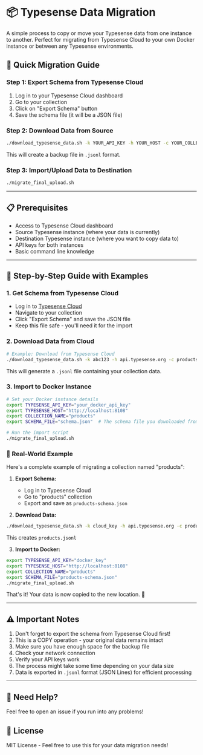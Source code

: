 # 📦 Typesense Data Migration

A simple process to copy or move your Typesense data from one instance to another. Perfect for migrating from Typesense Cloud to your own Docker instance or between any Typesense environments.


## 🚀 Quick Migration Guide

### Step 1: Export Schema from Typesense Cloud
1. Log in to your Typesense Cloud dashboard
2. Go to your collection
3. Click on "Export Schema" button
4. Save the schema file (it will be a JSON file)

### Step 2: Download Data from Source
```bash
./download_typesense_data.sh -k YOUR_API_KEY -h YOUR_HOST -c YOUR_COLLECTION
```
This will create a backup file in `.jsonl` format.

### Step 3: Import/Upload Data to Destination
```bash
./migrate_final_upload.sh
```

---

## 📋 Prerequisites

- Access to Typesense Cloud dashboard
- Source Typesense instance (where your data is currently)
- Destination Typesense instance (where you want to copy data to)
- API keys for both instances
- Basic command line knowledge

---

## 🔧 Step-by-Step Guide with Examples

### 1. Get Schema from Typesense Cloud
- Log in to [Typesense Cloud](https://cloud.typesense.org)
- Navigate to your collection
- Click "Export Schema" and save the JSON file
- Keep this file safe - you'll need it for the import

### 2. Download Data from Cloud
```bash
# Example: Download from Typesense Cloud
./download_typesense_data.sh -k abc123 -h api.typesense.org -c products
```
This will generate a `.jsonl` file containing your collection data.

### 3. Import to Docker Instance
```bash
# Set your Docker instance details
export TYPESENSE_API_KEY="your_docker_api_key"
export TYPESENSE_HOST="http://localhost:8108"
export COLLECTION_NAME="products"
export SCHEMA_FILE="schema.json"  # The schema file you downloaded from Typesense Cloud

# Run the import script
./migrate_final_upload.sh
```

### 📝 Real-World Example
Here's a complete example of migrating a collection named "products":

1. **Export Schema:**
   - Log in to Typesense Cloud
   - Go to "products" collection
   - Export and save as `products-schema.json`

2. **Download Data:**
```bash
./download_typesense_data.sh -k cloud_key -h api.typesense.org -c products
```
This creates `products.jsonl`

3. **Import to Docker:**
```bash
export TYPESENSE_API_KEY="docker_key"
export TYPESENSE_HOST="http://localhost:8108"
export COLLECTION_NAME="products"
export SCHEMA_FILE="products-schema.json"
./migrate_final_upload.sh
```

That's it! Your data is now copied to the new location. 🎉

---

## ⚠️ Important Notes

1. Don't forget to export the schema from Typesense Cloud first!
2. This is a COPY operation - your original data remains intact
3. Make sure you have enough space for the backup file
4. Check your network connection
5. Verify your API keys work
6. The process might take some time depending on your data size
7. Data is exported in `.jsonl` format (JSON Lines) for efficient processing

---

## 🤝 Need Help?

Feel free to open an issue if you run into any problems!

## 📄 License

MIT License - Feel free to use this for your data migration needs! 
